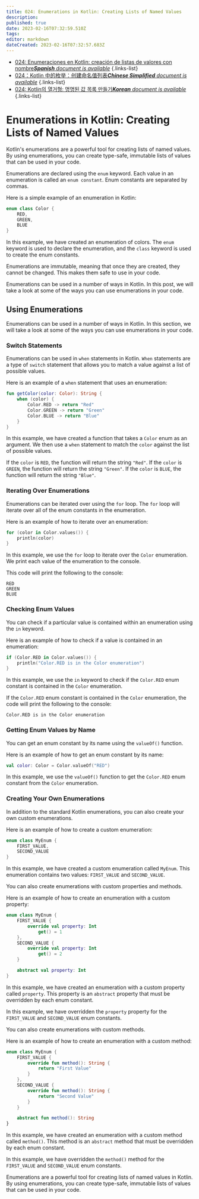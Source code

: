 ```yaml
---
title: 024: Enumerations in Kotlin: Creating Lists of Named Values
description: 
published: true
date: 2023-02-16T07:32:59.510Z
tags: 
editor: markdown
dateCreated: 2023-02-16T07:32:57.683Z
---
```


- [024: Enumeraciones en Kotlin: creación de listas de valores con nombre***Spanish** document is available*](/es/Knowledge-base/Kotlin/Learning/024-enumerations-in-kotlin-creating-lists-of-named-values)
{.links-list}
- [024：Kotlin 中的枚举：创建命名值列表***Chinese Simplified** document is available*](/zh/Knowledge-base/Kotlin/Learning/024-enumerations-in-kotlin-creating-lists-of-named-values)
{.links-list}
- [024: Kotlin의 열거형: 명명된 값 목록 만들기***Korean** document is available*](/ko/Knowledge-base/Kotlin/Learning/024-enumerations-in-kotlin-creating-lists-of-named-values)
{.links-list}


# Enumerations in Kotlin: Creating Lists of Named Values

Kotlin's enumerations are a powerful tool for creating lists of named values. By using enumerations, you can create type-safe, immutable lists of values that can be used in your code.

Enumerations are declared using the ```enum``` keyword. Each value in an enumeration is called an ```enum constant```. Enum constants are separated by commas.

Here is a simple example of an enumeration in Kotlin:

```kotlin
enum class Color {
    RED,
    GREEN,
    BLUE
}
```

In this example, we have created an enumeration of colors. The ```enum``` keyword is used to declare the enumeration, and the ```class``` keyword is used to create the enum constants.

Enumerations are immutable, meaning that once they are created, they cannot be changed. This makes them safe to use in your code.

Enumerations can be used in a number of ways in Kotlin. In this post, we will take a look at some of the ways you can use enumerations in your code.

## Using Enumerations

Enumerations can be used in a number of ways in Kotlin. In this section, we will take a look at some of the ways you can use enumerations in your code.

### Switch Statements

Enumerations can be used in ```when``` statements in Kotlin. ```When``` statements are a type of ```switch``` statement that allows you to match a value against a list of possible values.

Here is an example of a ```when``` statement that uses an enumeration:

```kotlin
fun getColor(color: Color): String {
    when (color) {
        Color.RED -> return "Red"
        Color.GREEN -> return "Green"
        Color.BLUE -> return "Blue"
    }
}
```

In this example, we have created a function that takes a ```Color``` enum as an argument. We then use a ```when``` statement to match the ```color``` against the list of possible values.

If the ```color``` is ```RED```, the function will return the string ```"Red"```. If the ```color``` is ```GREEN```, the function will return the string ```"Green"```. If the ```color``` is ```BLUE```, the function will return the string ```"Blue"```.

### Iterating Over Enumerations

Enumerations can be iterated over using the ```for``` loop. The ```for``` loop will iterate over all of the enum constants in the enumeration.

Here is an example of how to iterate over an enumeration:

```kotlin
for (color in Color.values()) {
    println(color)
}
```

In this example, we use the ```for``` loop to iterate over the ```Color``` enumeration. We print each value of the enumeration to the console.

This code will print the following to the console:

```
RED
GREEN
BLUE
```

### Checking Enum Values

You can check if a particular value is contained within an enumeration using the ```in``` keyword.

Here is an example of how to check if a value is contained in an enumeration:

```kotlin
if (Color.RED in Color.values()) {
    println("Color.RED is in the Color enumeration")
}
```

In this example, we use the ```in``` keyword to check if the ```Color.RED``` enum constant is contained in the ```Color``` enumeration.

If the ```Color.RED``` enum constant is contained in the ```Color``` enumeration, the code will print the following to the console:

```
Color.RED is in the Color enumeration
```

### Getting Enum Values by Name

You can get an enum constant by its name using the ```valueOf()``` function.

Here is an example of how to get an enum constant by its name:

```kotlin
val color: Color = Color.valueOf("RED")
```

In this example, we use the ```valueOf()``` function to get the ```Color.RED``` enum constant from the ```Color``` enumeration.

### Creating Your Own Enumerations

In addition to the standard Kotlin enumerations, you can also create your own custom enumerations.

Here is an example of how to create a custom enumeration:

```kotlin
enum class MyEnum {
    FIRST_VALUE,
    SECOND_VALUE
}
```

In this example, we have created a custom enumeration called ```MyEnum```. This enumeration contains two values: ```FIRST_VALUE``` and ```SECOND_VALUE```.

You can also create enumerations with custom properties and methods.

Here is an example of how to create an enumeration with a custom property:

```kotlin
enum class MyEnum {
    FIRST_VALUE {
        override val property: Int
            get() = 1
    },
    SECOND_VALUE {
        override val property: Int
            get() = 2
    }

    abstract val property: Int
}
```

In this example, we have created an enumeration with a custom property called ```property```. This property is an ```abstract``` property that must be overridden by each enum constant.

In this example, we have overridden the ```property``` property for the ```FIRST_VALUE``` and ```SECOND_VALUE``` enum constants.

You can also create enumerations with custom methods.

Here is an example of how to create an enumeration with a custom method:

```kotlin
enum class MyEnum {
    FIRST_VALUE {
        override fun method(): String {
            return "First Value"
        }
    },
    SECOND_VALUE {
        override fun method(): String {
            return "Second Value"
        }
    }

    abstract fun method(): String
}
```

In this example, we have created an enumeration with a custom method called ```method()```. This method is an ```abstract``` method that must be overridden by each enum constant.

In this example, we have overridden the ```method()``` method for the ```FIRST_VALUE``` and ```SECOND_VALUE``` enum constants.

Enumerations are a powerful tool for creating lists of named values in Kotlin. By using enumerations, you can create type-safe, immutable lists of values that can be used in your code.